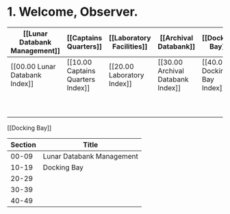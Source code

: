 # 1. Welcome, Observer.

| [[Lunar Databank Management]]  | [[Captains Quarters]]             | [[Laboratory Facilities]]             | [[Archival Databank]]             | [[Docking Bay]]             |     |     |     |     |     |
| ------------------------------ | --------------------------------- | ------------------------------------- | --------------------------------- | --------------------------- | --- | --- | --- | --- | --- |
| [[00.00 Lunar Databank Index]] | [[10.00 Captains Quarters Index]] | [[20.00 Laboratory Index]] | [[30.00 Archival Databank Index]] | [[40.00 Docking Bay Index]] |     |     |     |     |     |
|                                |                                   |                                       |                                   |                             |     |     |     |     |     |
|                                |                                   |                                       |                                   |                             |     |     |     |     |     |
|                                |                                   |                                       |                                   |                             |     |     |     |     |     |
|                                |                                   |                                       |                                   |                             |     |     |     |     |     |
|                                |                                   |                                       |                                   |                             |     |     |     |     |     |
|                                |                                   |                                       |                                   |                             |     |     |     |     |     |
|                                |                                   |                                       |                                   |                             |     |     |     |     |     |
|                                |                                   |                                       |                                   |                             |     |     |     |     |     |
|                                |                                   |                                       |                                   |                             |     |     |     |     |     |

[[Docking Bay]]

| Section | Title                     |
| ------- | ------------------------- |
| 00-09   | Lunar Databank Management |
| 10-19   | Docking Bay               |
| 20-29   |                           |
| 30-39   |                           |
| 40-49   |                           |
